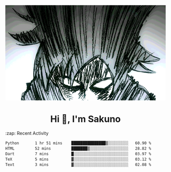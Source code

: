 <body>
<h1 align="center"></h1>
<br>
<div align="center">
<img width="auto" height="300" src="Img/mobFreakoutLonger.gif"/>
</div>
</div>
<h1 align="center">Hi 👋, I'm Sakuno</h1>
:zap: Recent Activity

<!--START_SECTION:waka-->

```txt
Python       1 hr 51 mins    ███████████████▒░░░░░░░░░   60.90 %
HTML         52 mins         ███████▒░░░░░░░░░░░░░░░░░   28.82 %
Dart         7 mins          █░░░░░░░░░░░░░░░░░░░░░░░░   03.97 %
TeX          5 mins          ▓░░░░░░░░░░░░░░░░░░░░░░░░   03.12 %
Text         3 mins          ▓░░░░░░░░░░░░░░░░░░░░░░░░   02.08 %
```

<!--END_SECTION:waka-->
